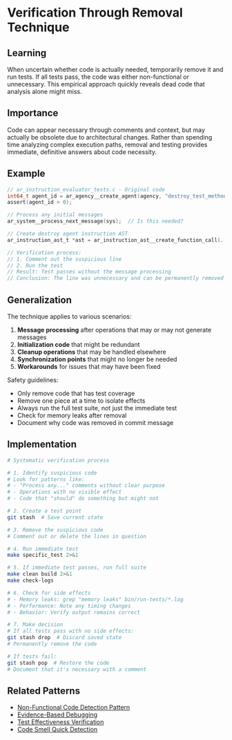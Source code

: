 # Verification Through Removal Technique

## Learning
When uncertain whether code is actually needed, temporarily remove it and run tests. If all tests pass, the code was either non-functional or unnecessary. This empirical approach quickly reveals dead code that analysis alone might miss.

## Importance
Code can appear necessary through comments and context, but may actually be obsolete due to architectural changes. Rather than spending time analyzing complex execution paths, removal and testing provides immediate, definitive answers about code necessity.

## Example
```c
// ar_instruction_evaluator_tests.c - Original code
int64_t agent_id = ar_agency__create_agent(agency, "destroy_test_method", "1.0.0", NULL);
assert(agent_id > 0);

// Process any initial messages
ar_system__process_next_message(sys);  // Is this needed?

// Create destroy agent instruction AST
ar_instruction_ast_t *ast = ar_instruction_ast__create_function_call(...);

// Verification process:
// 1. Comment out the suspicious line
// 2. Run the test
// Result: Test passes without the message processing
// Conclusion: The line was unnecessary and can be permanently removed
```

## Generalization
The technique applies to various scenarios:
1. **Message processing** after operations that may or may not generate messages
2. **Initialization code** that might be redundant
3. **Cleanup operations** that may be handled elsewhere
4. **Synchronization points** that might no longer be needed
5. **Workarounds** for issues that may have been fixed

Safety guidelines:
- Only remove code that has test coverage
- Remove one piece at a time to isolate effects
- Always run the full test suite, not just the immediate test
- Check for memory leaks after removal
- Document why code was removed in commit message

## Implementation
```bash
# Systematic verification process

# 1. Identify suspicious code
# Look for patterns like:
# - "Process any..." comments without clear purpose
# - Operations with no visible effect
# - Code that "should" do something but might not

# 2. Create a test point
git stash  # Save current state

# 3. Remove the suspicious code
# Comment out or delete the lines in question

# 4. Run immediate test
make specific_test 2>&1

# 5. If immediate test passes, run full suite
make clean build 2>&1
make check-logs

# 6. Check for side effects
# - Memory leaks: grep "memory leaks" bin/run-tests/*.log
# - Performance: Note any timing changes
# - Behavior: Verify output remains correct

# 7. Make decision
# If all tests pass with no side effects:
git stash drop  # Discard saved state
# Permanently remove the code

# If tests fail:
git stash pop  # Restore the code
# Document that it's necessary with a comment
```

## Related Patterns
- [Non-Functional Code Detection Pattern](non-functional-code-detection-pattern.md)
- [Evidence-Based Debugging](evidence-based-debugging.md)
- [Test Effectiveness Verification](test-effectiveness-verification.md)
- [Code Smell Quick Detection](code-smell-quick-detection.md)